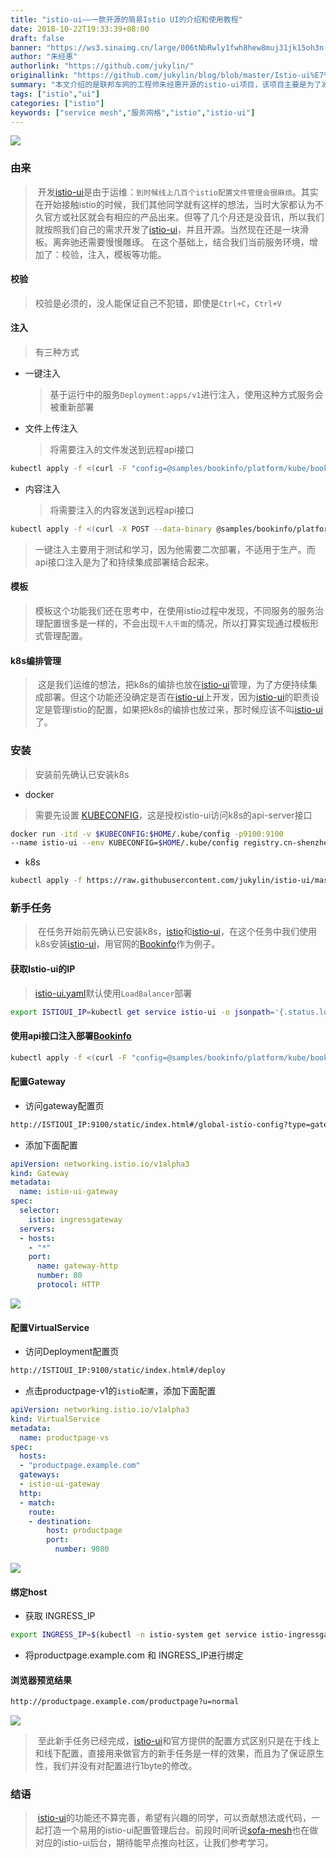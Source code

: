 ```yaml
---
title: "istio-ui——一款开源的简易Istio UI的介绍和使用教程"
date: 2018-10-22T19:33:39+08:00
draft: false
banner: "https://ws3.sinaimg.cn/large/006tNbRwly1fwh8hew8muj31jk15oh3n.jpg"
author: "朱经惠"
authorlink: "https://github.com/jukylin/"
originallink: "https://github.com/jukylin/blog/blob/master/Istio-ui%E7%9A%84%E7%94%B1%E6%9D%A5%E5%92%8C%E4%BD%BF%E7%94%A8%E6%95%99%E7%A8%8B.md"
summary: "本文介绍的是联邦车网的工程师朱经惠开源的istio-ui项目，该项目主要是为了减轻配置工作和减少犯错几率。"
tags: ["istio","ui"]
categories: ["istio"]
keywords: ["service mesh","服务网格","istio","istio-ui"]
---
```


![](https://ws2.sinaimg.cn/large/006tNbRwly1fwh8fn571lj30mv0cwgm8.jpg)

### 由来

> ​    开发[istio-ui](https://github.com/jukylin/istio-ui)是由于运维：`到时候线上几百个istio配置文件管理会很麻烦`。其实在开始接触istio的时候，我们其他同学就有这样的想法，当时大家都认为不久官方或社区就会有相应的产品出来。但等了几个月还是没音讯，所以我们就按照我们自己的需求开发了[istio-ui](https://github.com/jukylin/istio-ui)，并且开源。当然现在还是一块滑板。离奔驰还需要慢慢雕琢。 在这个基础上，结合我们当前服务环境，增加了：校验，注入，模板等功能。

#### 校验

> 校验是必须的，没人能保证自己不犯错，即使是`Ctrl+C`，`Ctrl+V`

#### 注入

> 有三种方式

- 一键注入

  > 基于运行中的服务`Deployment:apps/v1`进行注入，使用这种方式服务会被重新部署

- 文件上传注入

  > 将需要注入的文件发送到远程api接口

```bash
kubectl apply -f <(curl -F "config=@samples/bookinfo/platform/kube/bookinfo.yaml" http://localhost:9100/inject/file)
```

- 内容注入

  > 将需要注入的内容发送到远程api接口

```bash
kubectl apply -f <(curl -X POST --data-binary @samples/bookinfo/platform/kube/bookinfo.yaml -H "Content-type: text/yaml" http://localhost:9100/inject/context)
```

> ​    一键注入主要用于测试和学习，因为他需要二次部署，不适用于生产。而api接口注入是为了和持续集成部署结合起来。

#### 模板

> ​    模板这个功能我们还在思考中，在使用istio过程中发现，不同服务的服务治理配置很多是一样的，不会出现`千人千面`的情况，所以打算实现通过模板形式管理配置。

#### k8s编排管理

> ​    这是我们运维的想法，把k8s的编排也放在[istio-ui](https://github.com/jukylin/istio-ui)管理，为了方便持续集成部署。但这个功能还没确定是否在[istio-ui](https://github.com/jukylin/istio-ui)上开发，因为[istio-ui](https://github.com/jukylin/istio-ui)的职责设定是管理istio的配置，如果把k8s的编排也放过来，那时候应该不叫[istio-ui](https://github.com/jukylin/istio-ui)了。

### 安装

> 安装前先确认已安装k8s

- docker

> 需要先设置 [KUBECONFIG](https://kubernetes.io/docs/tasks/access-application-cluster/configure-access-multiple-clusters/#create-a-second-configuration-file)，这是授权istio-ui访问k8s的api-server接口

```bash
docker run -itd -v $KUBECONFIG:$HOME/.kube/config -p9100:9100 
--name istio-ui --env KUBECONFIG=$HOME/.kube/config registry.cn-shenzhen.aliyuncs.com/jukylin/istio-ui:v0.1
```

- k8s

```bash
kubectl apply -f https://raw.githubusercontent.com/jukylin/istio-ui/master/istio-ui.yaml
```

### 新手任务

> ​    在任务开始前先确认已安装k8s，[istio](https://preliminary.istio.io/zh/)和[istio-ui](https://github.com/jukylin/istio-ui)，在这个任务中我们使用k8s安装[istio-ui](https://github.com/jukylin/istio-ui)，用官网的[Bookinfo](https://istio.io/docs/examples/bookinfo/)作为例子。

#### 获取Istio-ui的IP

> [istio-ui.yaml](https://github.com/jukylin/istio-ui/blob/master/istio-ui.yaml#L16)默认使用`LoadBalancer`部署

```bash
export ISTIOUI_IP=kubectl get service istio-ui -o jsonpath='{.status.loadBalancer.ingress[0].ip}'
```

#### 使用api接口注入部署[Bookinfo](https://istio.io/docs/examples/bookinfo/)

```bash
kubectl apply -f <(curl -F "config=@samples/bookinfo/platform/kube/bookinfo.yaml" http://ISTIOUI_IP:9100/inject/file)
```

#### 配置Gateway

- 访问gateway配置页

```bash
http://ISTIOUI_IP:9100/static/index.html#/global-istio-config?type=gateway
```

- 添加下面配置

```yaml
apiVersion: networking.istio.io/v1alpha3
kind: Gateway
metadata:
  name: istio-ui-gateway
spec:
  selector:
    istio: ingressgateway
  servers:
  - hosts:
    - "*"
    port:
      name: gateway-http
      number: 80
      protocol: HTTP
```

![](https://ws2.sinaimg.cn/large/006tNbRwly1fwh8fi571cj31160le40d.jpg)

#### 配置VirtualService

- 访问Deployment配置页

```bash
http://ISTIOUI_IP:9100/static/index.html#/deploy
```

- 点击productpage-v1的`istio配置`，添加下面配置

```yaml
apiVersion: networking.istio.io/v1alpha3
kind: VirtualService
metadata:
  name: productpage-vs
spec:
  hosts:
  - "productpage.example.com"
  gateways:
  - istio-ui-gateway
  http:
  - match:
    route:
    - destination:
        host: productpage
        port:
          number: 9080
```

![](https://ws1.sinaimg.cn/large/006tNbRwly1fwh8f4la5vj31160le40r.jpg)

#### 绑定host

- 获取 INGRESS_IP

```bash
export INGRESS_IP=$(kubectl -n istio-system get service istio-ingressgateway -o jsonpath='{.status.loadBalancer.ingress[0].ip}')
```

- 将productpage.example.com 和 INGRESS_IP进行绑定

#### 浏览器预览结果

```bash
http://productpage.example.com/productpage?u=normal
```

![](https://ws2.sinaimg.cn/large/006tNbRwly1fwh8eyo6nfj31190haq5y.jpg)

> ​    至此新手任务已经完成，[istio-ui](https://github.com/jukylin/istio-ui)和官方提供的配置方式区别只是在于线上和线下配置，直接用来做官方的新手任务是一样的效果，而且为了保证原生性，我们并没有对配置进行1byte的修改。

### 结语

> ​    [istio-ui](https://github.com/jukylin/istio-ui)的功能还不算完善，希望有兴趣的同学，可以贡献想法或代码，一起打造一个易用的istio-ui配置管理后台。前段时间听说[sofa-mesh](https://github.com/alipay/sofa-mosn)也在做对应的istio-ui后台，期待能早点推向社区，让我们参考学习。

